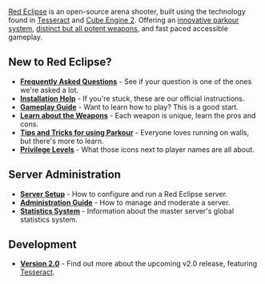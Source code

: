[Red Eclipse](https://redeclipse.net/) is an open-source arena shooter, built using the technology found in [Tesseract](http://tesseract.gg/) and [Cube Engine 2](http://cubeengine.com/). Offering an [innovative parkour system](Parkour-Guide.md), [distinct but all potent weapons](Weapons-Guide.md), and fast paced accessible gameplay.

## New to Red Eclipse?
- **[Frequently Asked Questions](FAQ.md)** - See if your question is one of the ones we're asked a lot.
- **[Installation Help](Install-Guide.md)** - If you're stuck, these are our official instructions.
- **[Gameplay Guide](Gameplay-Guide.md)** - Want to learn how to play? This is a good start.
- **[Learn about the Weapons](Weapons-Guide.md)** - Each weapon is unique, learn the pros and cons.
- **[Tips and Tricks for using Parkour](Parkour-Guide.md)** - Everyone loves running on walls, but there's more to learn.
- **[Privilege Levels](Privileges.md)** - What those icons next to player names are all about.

## Server Administration
- **[Server Setup](Server-Setup.md)** - How to configure and run a Red Eclipse server.
- **[Administration Guide](Admin-Guide.md)** - How to manage and moderate a server.
- **[Statistics System](Statistics-System.md)** - Information about the master server's global statistics system.

## Development
- **[Version 2.0](Information-for-v2.0.md)** - Find out more about the upcoming v2.0 release, featuring [Tesseract](http://tesseract.gg/).